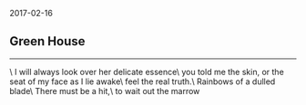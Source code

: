 2017-02-16

## Green House

---
\\
I will always look over her delicate essence\\
you told me the skin, or the seat of my face as I lie awake\\
feel the real truth.\\
Rainbows of a dulled blade\\
There must be a hit,\\
to wait out the marrow
